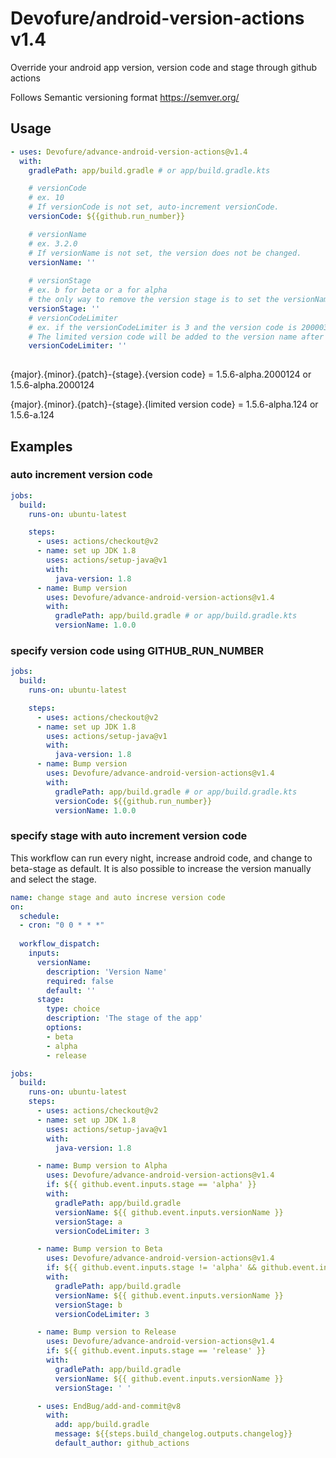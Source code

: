 # Devofure/android-version-actions v1.4
Override your android app version, version code and stage through github actions

Follows Semantic versioning format https://semver.org/

## Usage

```yaml
- uses: Devofure/advance-android-version-actions@v1.4
  with:
    gradlePath: app/build.gradle # or app/build.gradle.kts

    # versionCode 
    # ex. 10
    # If versionCode is not set, auto-increment versionCode.
    versionCode: ${{github.run_number}}

    # versionName 
    # ex. 3.2.0
    # If versionName is not set, the version does not be changed.
    versionName: ''
    
    # versionStage
    # ex. b for beta or a for alpha
    # the only way to remove the version stage is to set the versionName without the the versionStage
    versionStage: ''
    # versionCodeLimiter
    # ex. if the versionCodeLimiter is 3 and the version code is 20000345, the limited version code will be limited to 345
    # The limited version code will be added to the version name after the version stage. 1.5.6-alpha.345, without limiter 1.5.6-alpha.20000345
    versionCodeLimiter: ''
    
```


{major}.{minor}.{patch}-{stage}.{version code} = 1.5.6-alpha.2000124 or 1.5.6-alpha.2000124 

{major}.{minor}.{patch}-{stage}.{limited version code} = 1.5.6-alpha.124 or 1.5.6-a.124



## Examples

### auto increment version code
```yaml
jobs:
  build:
    runs-on: ubuntu-latest

    steps:
      - uses: actions/checkout@v2
      - name: set up JDK 1.8
        uses: actions/setup-java@v1
        with:
          java-version: 1.8
      - name: Bump version
        uses: Devofure/advance-android-version-actions@v1.4
        with:
          gradlePath: app/build.gradle # or app/build.gradle.kts 
          versionName: 1.0.0
```

### specify version code using GITHUB_RUN_NUMBER
```yaml
jobs:
  build:
    runs-on: ubuntu-latest

    steps:
      - uses: actions/checkout@v2
      - name: set up JDK 1.8
        uses: actions/setup-java@v1
        with:
          java-version: 1.8
      - name: Bump version
        uses: Devofure/advance-android-version-actions@v1.4
        with:
          gradlePath: app/build.gradle # or app/build.gradle.kts 
          versionCode: ${{github.run_number}}
          versionName: 1.0.0
```

### specify stage with auto increment version code
This workflow can run every night, increase android code, and change to beta-stage as default.
It is also possible to increase the version manually and select the stage.  

```yaml
name: change stage and auto increse version code
on:
  schedule:
  - cron: "0 0 * * *"
  
  workflow_dispatch:
    inputs:
      versionName:
        description: 'Version Name'
        required: false
        default: ''
      stage:
        type: choice
        description: 'The stage of the app'
        options: 
        - beta
        - alpha
        - release

jobs:
  build:
    runs-on: ubuntu-latest
    steps:
      - uses: actions/checkout@v2
      - name: set up JDK 1.8
        uses: actions/setup-java@v1
        with:
          java-version: 1.8

      - name: Bump version to Alpha
        uses: Devofure/advance-android-version-actions@v1.4
        if: ${{ github.event.inputs.stage == 'alpha' }}
        with:
          gradlePath: app/build.gradle
          versionName: ${{ github.event.inputs.versionName }}
          versionStage: a
          versionCodeLimiter: 3

      - name: Bump version to Beta
        uses: Devofure/advance-android-version-actions@v1.4
        if: ${{ github.event.inputs.stage != 'alpha' && github.event.inputs.stage != 'release' }}
        with:
          gradlePath: app/build.gradle
          versionName: ${{ github.event.inputs.versionName }}
          versionStage: b
          versionCodeLimiter: 3

      - name: Bump version to Release
        uses: Devofure/advance-android-version-actions@v1.4
        if: ${{ github.event.inputs.stage == 'release' }}
        with:
          gradlePath: app/build.gradle
          versionName: ${{ github.event.inputs.versionName }}
          versionStage: ' '

      - uses: EndBug/add-and-commit@v8
        with:
          add: app/build.gradle
          message: ${{steps.build_changelog.outputs.changelog}}
          default_author: github_actions
```
